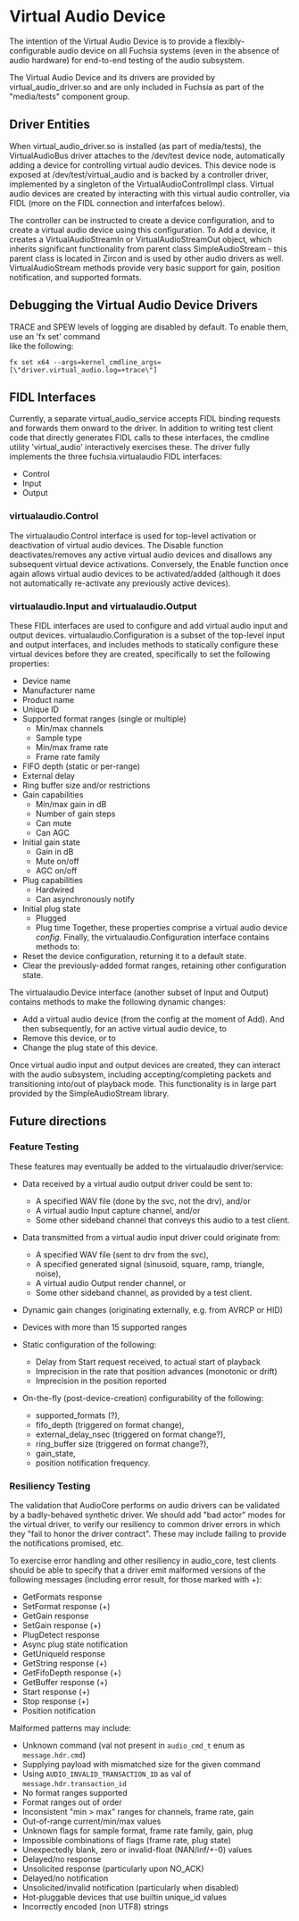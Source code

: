 # Virtual Audio Device

The intention of the Virtual Audio Device is to provide a flexibly-configurable audio device on all
Fuchsia systems (even in the absence of audio hardware) for end-to-end testing of the audio
subsystem.

The Virtual Audio Device and its drivers are provided by virtual_audio_driver.so and are only
included in Fuchsia as part of the "media/tests" component group.

## Driver Entities

When virtual_audio_driver.so is installed (as part of media/tests), the VirtualAudioBus driver
attaches to the /dev/test device node, automatically adding a device for controlling virtual audio
devices. This device node is exposed at /dev/test/virtual_audio and is backed by a controller
driver, implemented by a singleton of the VirtualAudioControlImpl class. Virtual audio devices are
created by interacting with this virtual audio controller, via FIDL (more on the FIDL connection and
interfafces below).

The controller can be instructed to create a device configuration, and to create a virtual audio
device using this configuration. To Add a device, it creates a VirtualAudioStreamIn or
VirtualAudioStreamOut object, which inherits significant functionality from parent class
SimpleAudioStream - this parent class is located in Zircon and is used by other audio drivers as
well. VirtualAudioStream methods provide very basic support for gain, position notification, and
supported formats.

## Debugging the Virtual Audio Device Drivers

TRACE and SPEW levels of logging are disabled by default. To enable them, use an 'fx set' command\
like the following:

    fx set x64 --args=kernel_cmdline_args=[\"driver.virtual_audio.log=+trace\"]

## FIDL Interfaces

Currently, a separate virtual_audio_service accepts FIDL binding requests and forwards them onward
to the driver. In addition to writing test client code that directly generates FIDL calls to these
interfaces, the cmdline utility 'virtual_audio' interactively exercises these. The driver fully
implements the three fuchsia.virtualaudio FIDL interfaces:
* Control
* Input
* Output

### virtualaudio.Control

The virtualaudio.Control interface is used for top-level activation or deactivation of virtual audio
devices. The Disable function deactivates/removes any active virtual audio devices and disallows any
subsequent virtual device activations. Conversely, the Enable function once again allows virtual
audio devices to be activated/added (although it does not automatically re-activate any previously
active devices).

### virtualaudio.Input and virtualaudio.Output

These FIDL interfaces are used to configure and add virtual audio input and output devices.
virtualaudio.Configuration is a subset of the top-level input and output interfaces, and includes
methods to statically configure these virtual devices before they are created, specifically to set
the following properties:
* Device name
* Manufacturer name
* Product name
* Unique ID
* Supported format ranges (single or multiple)
  - Min/max channels
  - Sample type
  - Min/max frame rate
  - Frame rate family
* FIFO depth (static or per-range)
* External delay
* Ring buffer size and/or restrictions
* Gain capabilities
  - Min/max gain in dB
  - Number of gain steps
  - Can mute
  - Can AGC
* Initial gain state
  - Gain in dB
  - Mute on/off
  - AGC on/off
* Plug capabilities
  - Hardwired
  - Can asynchronously notify
* Initial plug state
  - Plugged
  - Plug time
Together, these properties comprise a virtual audio device _config_. Finally, the
virtualaudio.Configuration interface contains methods to:
* Reset the device configuration, returning it to a default state.
* Clear the previously-added format ranges, retaining other configuration state.

The virtualaudio.Device interface (another subset of Input and Output) contains methods to make the
following dynamic changes:
* Add a virtual audio device (from the config at the moment of Add).
And then subsequently, for an active virtual audio device, to
* Remove this device, or to
* Change the plug state of this device.

Once virtual audio input and output devices are created, they can interact with the audio subsystem,
including accepting/completing packets and transitioning into/out of playback mode. This
functionality is in large part provided by the SimpleAudioStream library.

## Future directions

### Feature Testing

These features may eventually be added to the virtualaudio driver/service:
* Data received by a virtual audio output driver could be sent to:
  - A specified WAV file (done by the svc, not the drv), and/or
  - A virtual audio Input capture channel, and/or
  - Some other sideband channel that conveys this audio to a test client.
* Data transmitted from a virtual audio input driver could originate from:
  - A specified WAV file (sent to drv from the svc),
  - A specified generated signal (sinusoid, square, ramp, triangle, noise),
  - A virtual audio Output render channel, or
  - Some other sideband channel, as provided by a test client.
* Dynamic gain changes (originating externally, e.g. from AVRCP or HID)
* Devices with more than 15 supported ranges

* Static configuration of the following:
  - Delay from Start request received, to actual start of playback
  - Imprecision in the rate that position advances (monotonic or drift)
  - Imprecision in the position reported

* On-the-fly (post-device-creation) configurability of the following:
  - supported_formats (?),
  - fifo_depth (triggered on format change),
  - external_delay_nsec (triggered on format change?),
  - ring_buffer size (triggered on format change?),
  - gain_state,
  - position notification frequency.

### Resiliency Testing

The validation that AudioCore performs on audio drivers can be validated by a badly-behaved
synthetic driver. We should add "bad actor" modes for the virtual driver, to verify our resiliency
to common driver errors in which they "fail to honor the driver contract". These may include failing
to provide the notifications promised, etc.

To exercise error handling and other resiliency in audio_core, test clients should be able to
specify that a driver emit malformed versions of the following messages (including error result, for
those marked with +):
* GetFormats response
* SetFormat response (+)
* GetGain response
* SetGain response (+)
* PlugDetect response
* Async plug state notification
* GetUniqueId response
* GetString response (+)
* GetFifoDepth response (+)
* GetBuffer response (+)
* Start response (+)
* Stop response (+)
* Position notification

Malformed patterns may include:
* Unknown command (val not present in `audio_cmd_t` enum as `message.hdr.cmd`)
* Supplying payload with mismatched size for the given command
* Using `AUDIO_INVALID_TRANSACTION_ID` as val of `message.hdr.transaction_id`
* No format ranges supported
* Format ranges out of order
* Inconsistent "min > max" ranges for channels, frame rate, gain
* Out-of-range current/min/max values
* Unknown flags for sample format, frame rate family, gain, plug
* Impossible combinations of flags (frame rate, plug state)
* Unexpectedly blank, zero or invalid-float (NAN/inf/+-0) values
* Delayed/no response
* Unsolicited response (particularly upon NO_ACK)
* Delayed/no notification
* Unsolicited/invalid notification (particularly when disabled)
* Hot-pluggable devices that use builtin unique_id values
* Incorrectly encoded (non UTF8) strings
